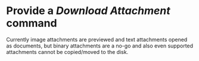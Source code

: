 # Provide a *Download Attachment* command

Currently image attachments are previewed and text attachments opened as documents, but binary attachments are a no-go and also even supported attachments cannot be copied/moved to the disk.
